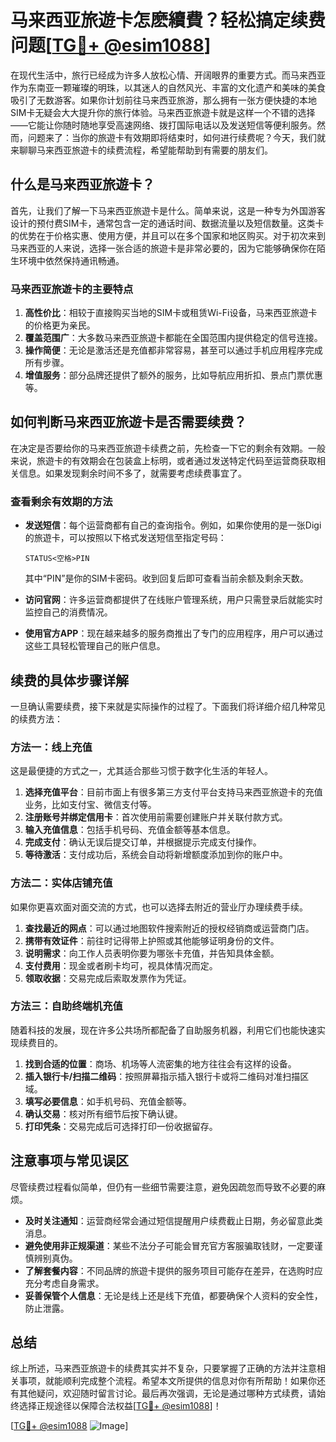 # 马来西亚旅遊卡怎麽續費？轻松搞定续费问题[[TG💪+ @esim1088](https://t.me/s/esim1088)]

在现代生活中，旅行已经成为许多人放松心情、开阔眼界的重要方式。而马来西亚作为东南亚一颗璀璨的明珠，以其迷人的自然风光、丰富的文化遗产和美味的美食吸引了无数游客。如果你计划前往马来西亚旅游，那么拥有一张方便快捷的本地SIM卡无疑会大大提升你的旅行体验。马来西亚旅遊卡就是这样一个不错的选择——它能让你随时随地享受高速网络、拨打国际电话以及发送短信等便利服务。然而，问题来了：当你的旅遊卡有效期即将结束时，如何进行续费呢？今天，我们就来聊聊马来西亚旅遊卡的续费流程，希望能帮助到有需要的朋友们。

## 什么是马来西亚旅遊卡？

首先，让我们了解一下马来西亚旅遊卡是什么。简单来说，这是一种专为外国游客设计的预付费SIM卡，通常包含一定的通话时间、数据流量以及短信数量。这类卡的优势在于价格实惠、使用方便，并且可以在多个国家和地区购买。对于初次来到马来西亚的人来说，选择一张合适的旅遊卡是非常必要的，因为它能够确保你在陌生环境中依然保持通讯畅通。

### 马来西亚旅遊卡的主要特点

1. **高性价比**：相较于直接购买当地的SIM卡或租赁Wi-Fi设备，马来西亚旅遊卡的价格更为亲民。
2. **覆盖范围广**：大多数马来西亚旅遊卡都能在全国范围内提供稳定的信号连接。
3. **操作简便**：无论是激活还是充值都非常容易，甚至可以通过手机应用程序完成所有步骤。
4. **增值服务**：部分品牌还提供了额外的服务，比如导航应用折扣、景点门票优惠等。

## 如何判断马来西亚旅遊卡是否需要续费？

在决定是否要给你的马来西亚旅遊卡续费之前，先检查一下它的剩余有效期。一般来说，旅遊卡的有效期会在包装盒上标明，或者通过发送特定代码至运营商获取相关信息。如果发现剩余时间不多了，就需要考虑续费事宜了。

### 查看剩余有效期的方法

- **发送短信**：每个运营商都有自己的查询指令。例如，如果你使用的是一张Digi的旅遊卡，可以按照以下格式发送短信至指定号码：
  ```
  STATUS<空格>PIN
  ```
  其中“PIN”是你的SIM卡密码。收到回复后即可查看当前余额及剩余天数。

- **访问官网**：许多运营商都提供了在线账户管理系统，用户只需登录后就能实时监控自己的消费情况。

- **使用官方APP**：现在越来越多的服务商推出了专门的应用程序，用户可以通过这些工具轻松管理自己的账户信息。

## 续费的具体步骤详解

一旦确认需要续费，接下来就是实际操作的过程了。下面我们将详细介绍几种常见的续费方法：

### 方法一：线上充值

这是最便捷的方式之一，尤其适合那些习惯于数字化生活的年轻人。

1. **选择充值平台**：目前市面上有很多第三方支付平台支持马来西亚旅遊卡的充值业务，比如支付宝、微信支付等。
2. **注册账号并绑定信用卡**：首次使用前需要创建账户并关联付款方式。
3. **输入充值信息**：包括手机号码、充值金额等基本信息。
4. **完成支付**：确认无误后提交订单，并根据提示完成支付操作。
5. **等待激活**：支付成功后，系统会自动将新增额度添加到你的账户中。

### 方法二：实体店铺充值

如果你更喜欢面对面交流的方式，也可以选择去附近的营业厅办理续费手续。

1. **查找最近的网点**：可以通过地图软件搜索附近的授权经销商或运营商门店。
2. **携带有效证件**：前往时记得带上护照或其他能够证明身份的文件。
3. **说明需求**：向工作人员表明你要为哪张卡充值，并告知具体金额。
4. **支付费用**：现金或者刷卡均可，视具体情况而定。
5. **领取收据**：交易完成后索取发票作为凭证。

### 方法三：自助终端机充值

随着科技的发展，现在许多公共场所都配备了自助服务机器，利用它们也能快速实现续费目的。

1. **找到合适的位置**：商场、机场等人流密集的地方往往会有这样的设备。
2. **插入银行卡/扫描二维码**：按照屏幕指示插入银行卡或将二维码对准扫描区域。
3. **填写必要信息**：如手机号码、充值金额等。
4. **确认交易**：核对所有细节后按下确认键。
5. **打印凭条**：交易完成后可选择打印一份收据留存。

## 注意事项与常见误区

尽管续费过程看似简单，但仍有一些细节需要注意，避免因疏忽而导致不必要的麻烦。

- **及时关注通知**：运营商经常会通过短信提醒用户续费截止日期，务必留意此类消息。
- **避免使用非正规渠道**：某些不法分子可能会冒充官方客服骗取钱财，一定要谨慎辨别真伪。
- **了解套餐内容**：不同品牌的旅遊卡提供的服务项目可能存在差异，在选购时应充分考虑自身需求。
- **妥善保管个人信息**：无论是线上还是线下充值，都要确保个人资料的安全性，防止泄露。

## 总结

综上所述，马来西亚旅遊卡的续费其实并不复杂，只要掌握了正确的方法并注意相关事项，就能顺利完成整个流程。希望本文所提供的信息对你有所帮助！如果你还有其他疑问，欢迎随时留言讨论。最后再次强调，无论是通过哪种方式续费，请始终选择正规途径以保障合法权益[[TG💪+ @esim1088](https://t.me/s/esim1088)]！

[[TG💪+ @esim1088](https://t.me/s/esim1088) ![Image](https://i.postimg.cc/4NQfJmqS/Snipaste-2025-05-13-00-14-12.png)]